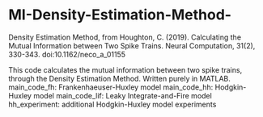 # MI-Density-Estimation-Method-
Density Estimation Method, from Houghton, C. (2019). Calculating the Mutual Information between Two Spike Trains. Neural Computation, 31(2), 330-343. doi:10.1162/neco_a_01155

This code calculates the mutual information between two spike trains, through the Density Estimation Method.
Written purely in MATLAB.
main_code_fh: Frankenhaeuser-Huxley model
main_code_hh: Hodgkin-Huxley model
main_code_lif: Leaky Integrate-and-Fire model
hh_experiment: additional Hodgkin-Huxley model experiments
